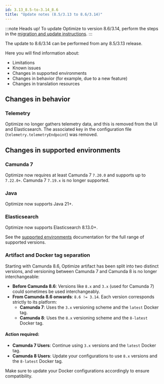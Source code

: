 ```yaml
---
id: 3.13_8.5-to-3.14_8.6
title: "Update notes (8.5/3.13 to 8.6/3.14)"
---
```


:::note Heads up!
To update Optimize to version 8.6/3.14, perform the steps in the [migration and update instructions](./instructions.md).
:::

The update to 8.6/3.14 can be performed from any 8.5/3.13 release.

Here you will find information about:

- Limitations
- Known issues
- Changes in supported environments
- Changes in behavior (for example, due to a new feature)
- Changes in translation resources

## Changes in behavior

### Telemetry

Optimize no longer gathers telemetry data, and this is removed from the UI and Elasticsearch. The associated key in the configuration file (`telemetry.telemetryEndpoint`) was removed.

## Changes in supported environments

### Camunda 7

Optimize now requires at least Camunda 7 `7.20.0` and supports up to `7.22.0+`. Camunda 7 `7.19.x` is no longer supported.

### Java

Optimize now supports Java 21+.

### Elasticsearch

Optimize now supports Elasticsearch 8.13.0+.

See the [supported environments]($docs$/reference/supported-environments/#component-requirements) documentation for the full range of supported versions.

### Artifact and Docker tag separation

Starting with Camunda 8.6, Optimize artifact has been split into two distinct versions, and versioning between Camunda 7 and Camunda 8 is no longer interchangeable:

- **Before Camunda 8.6**: Versions like `8.x` and `3.x` (used for Camunda 7) could sometimes be used interchangeably.
- **From Camunda 8.6 onwards**: `8.6 != 3.14`. Each version corresponds strictly to its platform:
  - **Camunda 7**: Uses the `3.x` versioning scheme and the `latest` Docker tag.
  - **Camunda 8**: Uses the `8.x` versioning scheme and the `8-latest` Docker tag.

#### Action required:

- **Camunda 7 Users**: Continue using `3.x` versions and the `latest` Docker tag.
- **Camunda 8 Users**: Update your configurations to use `8.x` versions and the `8-latest` Docker tag.

Make sure to update your Docker configurations accordingly to ensure compatibility.
